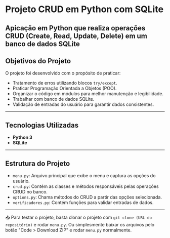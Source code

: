 # Projeto CRUD em Python com SQLite

Apicação em Python que realiza operações CRUD (Create, Read, Update, Delete) em um banco de dados SQLite
---

## Objetivos do Projeto

O projeto foi desenvolvido com o propósito de praticar:

- Tratamento de erros utilizando blocos `try/except`.
- Praticar Programação Orientada a Objetos (POO).
- Organizar o código em módulos para melhor manutenção e legibilidade.
- Trabalhar com banco de dados SQLite.
- Validação de entradas do usuário para garantir dados consistentes.

---

## Tecnologias Utilizadas

- **Python 3**
- **SQLite**

---

## Estrutura do Projeto

- `menu.py`: Arquivo principal que exibe o menu e captura as opções do usuário.
- `crud.py`: Contém as classes e métodos responsáveis pelas operações CRUD no banco.
- `options.py`: Chama métodos do CRUD a partir das opções selecionada.
- `verificadores.py`: Contém funções para validar entradas de dados.

---

📥 Para testar o projeto, basta clonar o projeto com `git clone (URL do repositório)` e rodar `menu.py`.
Ou simplesmente baixar os arquivos pelo botão "Code > Download ZIP" e rodar `menu.py` normalmente.
